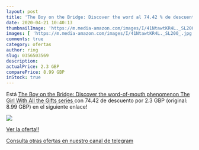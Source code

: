 ```yaml
---
layout: post
title: 'The Boy on the Bridge: Discover the word al 74.42 % de descuento'
date: 2020-04-21 10:40:13
thumbnailImage: 'https://m.media-amazon.com/images/I/41NtawtKR4L._SL200_.jpg'
images: [ 'https://m.media-amazon.com/images/I/41NtawtKR4L._SL200_.jpg' ]
comments: true
category: ofertas
author: ring
slug: 0356503569
description:
actualPrice: 2.3 GBP
comparePrice: 8.99 GBP
inStock: true
---
```


Está [The Boy on the Bridge: Discover the word-of-mouth phenomenon  The Girl With All the Gifts series ](https://www.amazon.co.uk/dp/0356503569/?tag=redken01-21) con 74.42 de descuento por 2.3 GBP (original: 8.99 GBP) en el siguiente enlace!

[![](https://m.media-amazon.com/images/I/41NtawtKR4L._SL200_.jpg)](https://www.amazon.co.uk/dp/0356503569/?tag=redken01-21)

[Ver la oferta!!](https://www.amazon.co.uk/dp/0356503569/?tag=redken01-21)

[Consulta otras ofertas en nuestro canal de telegram](https://t.me/s/ofertas25)
